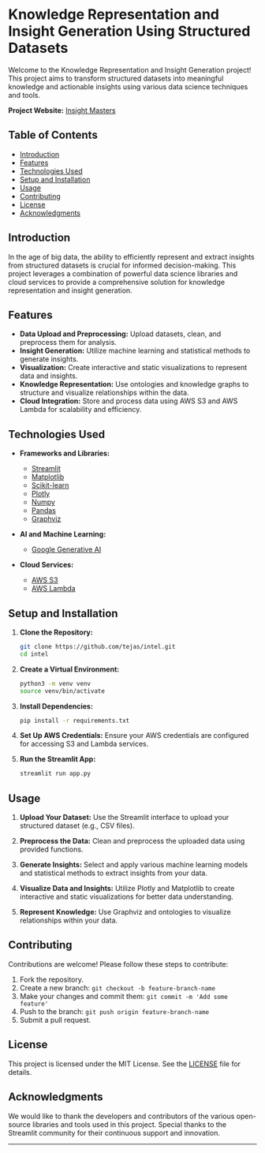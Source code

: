 # Knowledge Representation and Insight Generation Using Structured Datasets

Welcome to the Knowledge Representation and Insight Generation project! This project aims to transform structured datasets into meaningful knowledge and actionable insights using various data science techniques and tools.

**Project Website:** [Insight Masters](https://insightmasters.streamlit.app/)

## Table of Contents
- [Introduction](#introduction)
- [Features](#features)
- [Technologies Used](#technologies-used)
- [Setup and Installation](#setup-and-installation)
- [Usage](#usage)
- [Contributing](#contributing)
- [License](#license)
- [Acknowledgments](#acknowledgments)

## Introduction
In the age of big data, the ability to efficiently represent and extract insights from structured datasets is crucial for informed decision-making. This project leverages a combination of powerful data science libraries and cloud services to provide a comprehensive solution for knowledge representation and insight generation.

## Features
- **Data Upload and Preprocessing:** Upload datasets, clean, and preprocess them for analysis.
- **Insight Generation:** Utilize machine learning and statistical methods to generate insights.
- **Visualization:** Create interactive and static visualizations to represent data and insights.
- **Knowledge Representation:** Use ontologies and knowledge graphs to structure and visualize relationships within the data.
- **Cloud Integration:** Store and process data using AWS S3 and AWS Lambda for scalability and efficiency.

## Technologies Used
- **Frameworks and Libraries:**
  - [Streamlit](https://streamlit.io/)
  - [Matplotlib](https://matplotlib.org/)
  - [Scikit-learn](https://scikit-learn.org/)
  - [Plotly](https://plotly.com/)
  - [Numpy](https://numpy.org/)
  - [Pandas](https://pandas.pydata.org/)
  - [Graphviz](https://graphviz.org/)

- **AI and Machine Learning:**
  - [Google Generative AI](https://ai.google/)

- **Cloud Services:**
  - [AWS S3](https://aws.amazon.com/s3/)
  - [AWS Lambda](https://aws.amazon.com/lambda/)

## Setup and Installation
1. **Clone the Repository:**
   ```bash
   git clone https://github.com/tejas/intel.git
   cd intel
   ```

2. **Create a Virtual Environment:**
   ```bash
   python3 -m venv venv
   source venv/bin/activate
   ```

3. **Install Dependencies:**
   ```bash
   pip install -r requirements.txt
   ```

4. **Set Up AWS Credentials:**
   Ensure your AWS credentials are configured for accessing S3 and Lambda services.

5. **Run the Streamlit App:**
   ```bash
   streamlit run app.py
   ```

## Usage
1. **Upload Your Dataset:**
   Use the Streamlit interface to upload your structured dataset (e.g., CSV files).

2. **Preprocess the Data:**
   Clean and preprocess the uploaded data using provided functions.

3. **Generate Insights:**
   Select and apply various machine learning models and statistical methods to extract insights from your data.

4. **Visualize Data and Insights:**
   Utilize Plotly and Matplotlib to create interactive and static visualizations for better data understanding.

5. **Represent Knowledge:**
   Use Graphviz and ontologies to visualize relationships within your data.

## Contributing
Contributions are welcome! Please follow these steps to contribute:
1. Fork the repository.
2. Create a new branch: `git checkout -b feature-branch-name`
3. Make your changes and commit them: `git commit -m 'Add some feature'`
4. Push to the branch: `git push origin feature-branch-name`
5. Submit a pull request.

## License
This project is licensed under the MIT License. See the [LICENSE](LICENSE) file for details.

## Acknowledgments
We would like to thank the developers and contributors of the various open-source libraries and tools used in this project. Special thanks to the Streamlit community for their continuous support and innovation.

---

